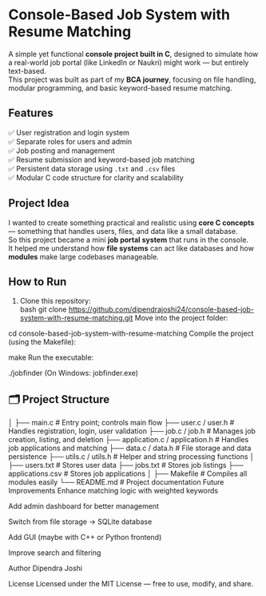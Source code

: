 #  Console-Based Job System with Resume Matching  

A simple yet functional **console project built in C**, designed to simulate how a real-world job portal (like LinkedIn or Naukri) might work — but entirely text-based.  
This project was built as part of my **BCA journey**, focusing on file handling, modular programming, and basic keyword-based resume matching.

##  Features  

✅ User registration and login system  
✅ Separate roles for users and admin  
✅ Job posting and management  
✅ Resume submission and keyword-based job matching  
✅ Persistent data storage using `.txt` and `.csv` files  
✅ Modular C code structure for clarity and scalability  


##  Project Idea  

I wanted to create something practical and realistic using **core C concepts** — something that handles users, files, and data like a small database.  
So this project became a mini **job portal system** that runs in the console.  
It helped me understand how **file systems** can act like databases and how **modules** make large codebases manageable.  

##  How to Run  

1. Clone this repository:  
   bash
   git clone https://github.com/dipendrajoshi24/console-based-job-system-with-resume-matching.git
Move into the project folder:

cd console-based-job-system-with-resume-matching
Compile the project (using the Makefile):

make
Run the executable:

./jobfinder
(On Windows: jobfinder.exe)


## 🗂️ Project Structure

│
├── main.c # Entry point; controls main flow
├── user.c / user.h # Handles registration, login, user validation
├── job.c / job.h # Manages job creation, listing, and deletion
├── application.c / application.h # Handles job applications and matching
├── data.c / data.h # File storage and data persistence
├── utils.c / utils.h # Helper and string processing functions
│
├── users.txt # Stores user data
├── jobs.txt # Stores job listings
├── applications.csv # Stores job applications
│
├── Makefile # Compiles all modules easily
└── README.md # Project documentation
 Future Improvements
Enhance matching logic with weighted keywords

Add admin dashboard for better management

Switch from file storage → SQLite database

Add GUI (maybe with C++ or Python frontend)

Improve search and filtering

 Author
Dipendra Joshi


License
Licensed under the MIT License — free to use, modify, and share.







